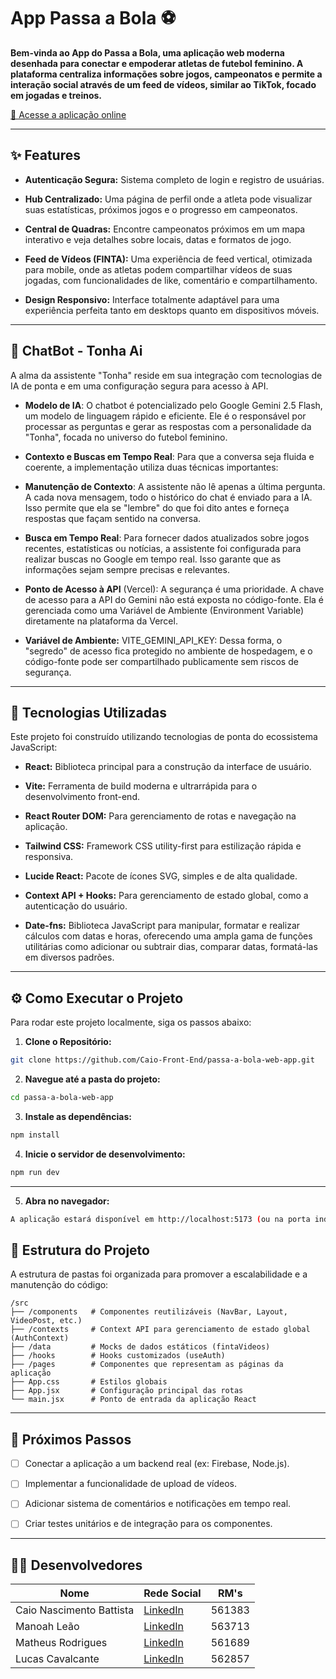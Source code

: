 # App Passa a Bola ⚽

**Bem-vinda ao App do Passa a Bola, uma aplicação web moderna desenhada para conectar e empoderar atletas de futebol feminino. A plataforma centraliza informações sobre jogos, campeonatos e permite a interação social através de um feed de vídeos, similar ao TikTok, focado em jogadas e treinos.**

[🔗 Acesse a aplicação online](https://passa-a-bola-web-app.vercel.app)

---

## ✨ Features

- **Autenticação Segura:** Sistema completo de login e registro de usuárias.

- **Hub Centralizado:** Uma página de perfil onde a atleta pode visualizar suas estatísticas, próximos jogos e o progresso em campeonatos.

- **Central de Quadras:** Encontre campeonatos próximos em um mapa interativo e veja detalhes sobre locais, datas e formatos de jogo.

- **Feed de Vídeos (FINTA):** Uma experiência de feed vertical, otimizada para mobile, onde as atletas podem compartilhar vídeos de suas jogadas, com funcionalidades de like, comentário e compartilhamento.

- **Design Responsivo:** Interface totalmente adaptável para uma experiência perfeita tanto em desktops quanto em dispositivos móveis.

---

## 🤖 ChatBot - Tonha Ai
A alma da assistente "Tonha" reside em sua integração com tecnologias de IA de ponta e em uma configuração segura para acesso à API.

- **Modelo de IA**:
O chatbot é potencializado pelo Google Gemini 2.5 Flash, um modelo de linguagem rápido e eficiente. Ele é o responsável por processar as perguntas e gerar as respostas com a personalidade da "Tonha", focada no universo do futebol feminino.

- **Contexto e Buscas em Tempo Real**:
Para que a conversa seja fluida e coerente, a implementação utiliza duas técnicas importantes:

- **Manutenção de Contexto**:
A assistente não lê apenas a última pergunta. A cada nova mensagem, todo o histórico do chat é enviado para a IA. Isso permite que ela se "lembre" do que foi dito antes e forneça respostas que façam sentido na conversa.

- **Busca em Tempo Real**:
Para fornecer dados atualizados sobre jogos recentes, estatísticas ou notícias, a assistente foi configurada para realizar buscas no Google em tempo real. Isso garante que as informações sejam sempre precisas e relevantes.

- **Ponto de Acesso à API** (Vercel):
A segurança é uma prioridade. A chave de acesso para a API do Gemini não está exposta no código-fonte. Ela é gerenciada como uma Variável de Ambiente (Environment Variable) diretamente na plataforma da Vercel.

- **Variável de Ambiente:** VITE_GEMINI_API_KEY:
Dessa forma, o "segredo" de acesso fica protegido no ambiente de hospedagem, e o código-fonte pode ser compartilhado publicamente sem riscos de segurança.

---

## 🚀 Tecnologias Utilizadas

Este projeto foi construído utilizando tecnologias de ponta do ecossistema JavaScript:

- **React:** Biblioteca principal para a construção da interface de usuário.

- **Vite:** Ferramenta de build moderna e ultrarrápida para o desenvolvimento front-end.

- **React Router DOM:** Para gerenciamento de rotas e navegação na aplicação.

- **Tailwind CSS:** Framework CSS utility-first para estilização rápida e responsiva.

- **Lucide React:** Pacote de ícones SVG, simples e de alta qualidade.

- **Context API + Hooks:** Para gerenciamento de estado global, como a autenticação do usuário.

- **Date-fns:** Biblioteca JavaScript para manipular, formatar e realizar cálculos com datas e horas, oferecendo uma ampla gama de funções utilitárias como adicionar ou subtrair dias, comparar datas, formatá-las em diversos padrões.

---

## ⚙️ Como Executar o Projeto

Para rodar este projeto localmente, siga os passos abaixo:

1. **Clone o Repositório:**

```bash
git clone https://github.com/Caio-Front-End/passa-a-bola-web-app.git
```

2. **Navegue até a pasta do projeto:**

```bash
cd passa-a-bola-web-app
```

3. **Instale as dependências:**

```bash
npm install
```

4. **Inicie o servidor de desenvolvimento:**

```bash
npm run dev
```

---

5. **Abra no navegador:**

```bash
A aplicação estará disponível em http://localhost:5173 (ou na porta indicada no seu terminal).
```

## 📂 Estrutura do Projeto

A estrutura de pastas foi organizada para promover a escalabilidade e a manutenção do código:

```plaintext
/src
├── /components   # Componentes reutilizáveis (NavBar, Layout, VideoPost, etc.)
├── /contexts     # Context API para gerenciamento de estado global (AuthContext)
├── /data         # Mocks de dados estáticos (fintaVideos)
├── /hooks        # Hooks customizados (useAuth)
├── /pages        # Componentes que representam as páginas da aplicação
├── App.css       # Estilos globais
├── App.jsx       # Configuração principal das rotas
└── main.jsx      # Ponto de entrada da aplicação React
```

---

## 🔮 Próximos Passos

- [ ] Conectar a aplicação a um backend real (ex: Firebase, Node.js).

- [ ] Implementar a funcionalidade de upload de vídeos.

- [ ] Adicionar sistema de comentários e notificações em tempo real.

- [ ] Criar testes unitários e de integração para os componentes.

---

## 👨‍💻 Desenvolvedores

| Nome                           | Rede Social                                                                | RM's   |
| ------------------------------ | -------------------------------------------------------------------------- | ------ |
| Caio Nascimento Battista       | [LinkedIn](https://www.linkedin.com/in/cnbtt/)                             | 561383 |
| Manoah Leão                    | [LinkedIn](https://www.linkedin.com/in/manoah-le%C3%A3o-735a83346/)        | 563713 |
| Matheus Rodrigues              | [LinkedIn](https://www.linkedin.com/in/matheus-rodrigues-rocha-496921278/) | 561689 |
| Lucas Cavalcante               | [LinkedIn](https://www.linkedin.com/in/lucas-cavalcante-jardim-67a875318/) | 562857 |



